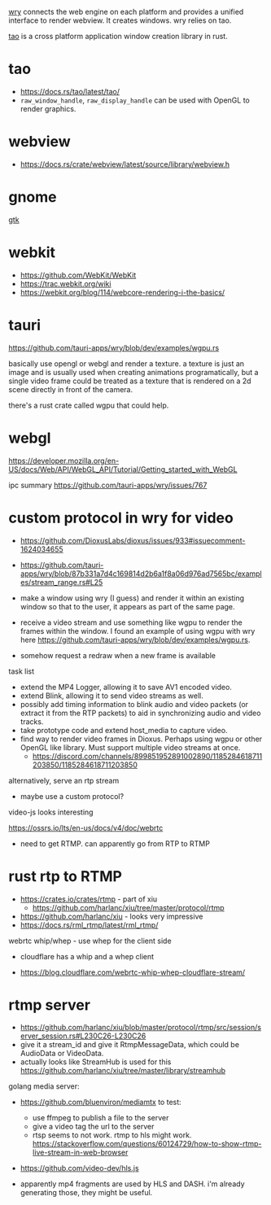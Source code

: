 [wry](https://github.com/tauri-apps/wry) connects the web engine on each platform and provides a unified interface to render webview. It creates windows. wry relies on tao. 

[tao](https://github.com/tauri-apps/tao) is a cross platform application window creation library in rust. 

# tao
- https://docs.rs/tao/latest/tao/
- `raw_window_handle`, `raw_display_handle` can be used with OpenGL to render graphics. 

# webview
- https://docs.rs/crate/webview/latest/source/library/webview.h

# gnome
[gtk](https://gitlab.gnome.org/GNOME/gtkf)

# webkit
- https://github.com/WebKit/WebKit
- https://trac.webkit.org/wiki
- https://webkit.org/blog/114/webcore-rendering-i-the-basics/

# tauri
https://github.com/tauri-apps/wry/blob/dev/examples/wgpu.rs

basically use opengl or webgl and render a texture. a texture is just an image and is usually used when creating animations programatically, but a single video frame could be treated as a texture that is rendered on a 2d scene directly in front of the camera. 

there's a rust crate called wgpu that could help. 

# webgl
https://developer.mozilla.org/en-US/docs/Web/API/WebGL_API/Tutorial/Getting_started_with_WebGL

ipc summary
https://github.com/tauri-apps/wry/issues/767

# custom protocol in wry for video
- https://github.com/DioxusLabs/dioxus/issues/933#issuecomment-1624034655
- https://github.com/tauri-apps/wry/blob/87b331a7d4c169814d2b6a1f8a06d976ad7565bc/examples/stream_range.rs#L25

- make a window using wry (I guess) and render it within an existing window so that to the user, it appears as part of the same page. 
- receive a video stream and use something like wgpu to render the frames within the window. I found an example of using wgpu with wry here https://github.com/tauri-apps/wry/blob/dev/examples/wgpu.rs. 
- somehow request a redraw when a new frame is available


task list
- extend the MP4 Logger, allowing it to save AV1 encoded video. 
- extend Blink, allowing it to send video streams as well. 
- possibly add timing information to blink audio and video packets (or extract it from the RTP packets) to aid in synchronizing audio and video tracks. 
- take prototype code and extend host_media to capture video. 
- find way to render video frames in Dioxus. Perhaps using wgpu or other OpenGL like library. Must support multiple video streams at once. 
    - https://discord.com/channels/899851952891002890/1185284618711203850/1185284618711203850

alternatively, serve an rtp stream
- maybe use a custom protocol? 

video-js looks interesting

https://ossrs.io/lts/en-us/docs/v4/doc/webrtc
- need to get RTMP. can apparently go from RTP to RTMP

# rust rtp to RTMP
- https://crates.io/crates/rtmp - part of xiu
    - https://github.com/harlanc/xiu/tree/master/protocol/rtmp
- https://github.com/harlanc/xiu - looks very impressive
- https://docs.rs/rml_rtmp/latest/rml_rtmp/ 

webrtc whip/whep - use whep for the client side
- cloudflare has a whip and a whep client

- https://blog.cloudflare.com/webrtc-whip-whep-cloudflare-stream/

# rtmp server
- https://github.com/harlanc/xiu/blob/master/protocol/rtmp/src/session/server_session.rs#L230C26-L230C26
- give it a stream_id and give it RtmpMessageData, which could be AudioData or VideoData. 
- actually looks like StreamHub is used for this https://github.com/harlanc/xiu/tree/master/library/streamhub

golang media server:
- https://github.com/bluenviron/mediamtx
to test:
    - use ffmpeg to publish a file to the server
    - give a video tag the url to the server
    - rtsp seems to not work. rtmp to hls might work. https://stackoverflow.com/questions/60124729/how-to-show-rtmp-live-stream-in-web-browser

- https://github.com/video-dev/hls.js

- apparently mp4 fragments are used by HLS and DASH. i'm already generating those, they might be useful. 
